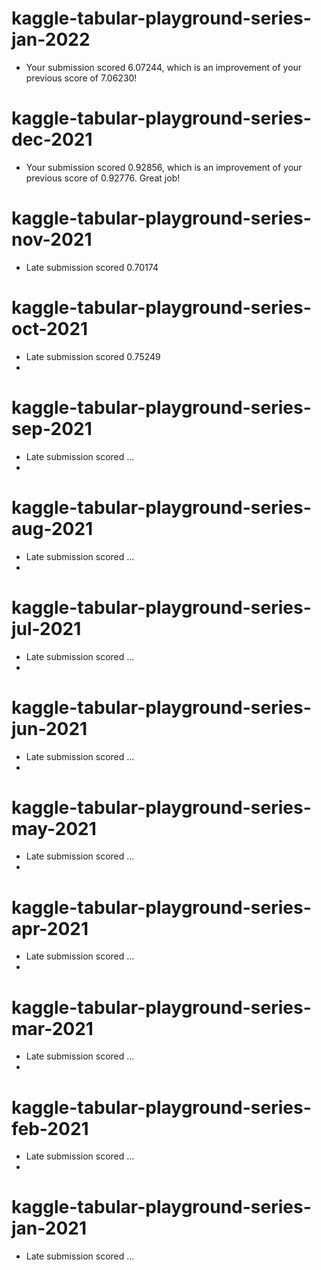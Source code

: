 # kaggle-tabular-playground-series-jan-2022

- Your submission scored 6.07244, which is an improvement of your previous score of 7.06230!

# kaggle-tabular-playground-series-dec-2021

- Your submission scored 0.92856, which is an improvement of your previous score of 0.92776. Great job!

# kaggle-tabular-playground-series-nov-2021

- Late submission scored 0.70174

# kaggle-tabular-playground-series-oct-2021

- Late submission scored 0.75249
-
# kaggle-tabular-playground-series-sep-2021

- Late submission scored ...
- 
# kaggle-tabular-playground-series-aug-2021

- Late submission scored ...
-
# kaggle-tabular-playground-series-jul-2021

- Late submission scored ...
-
# kaggle-tabular-playground-series-jun-2021

- Late submission scored ...
-
# kaggle-tabular-playground-series-may-2021

- Late submission scored ...
-
# kaggle-tabular-playground-series-apr-2021

- Late submission scored ...
-
# kaggle-tabular-playground-series-mar-2021

- Late submission scored ...
-
# kaggle-tabular-playground-series-feb-2021

- Late submission scored ...
-
# kaggle-tabular-playground-series-jan-2021

- Late submission scored ...